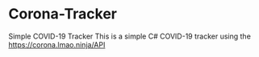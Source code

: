 # Corona-Tracker
Simple COVID-19 Tracker 
This is a simple C# COVID-19 tracker using the https://corona.lmao.ninja/API
